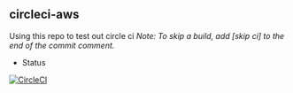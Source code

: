 ## circleci-aws

Using this repo to test out circle ci
_Note: To skip a build, add [skip ci] to the end of the commit comment._

- Status

[![CircleCI](https://circleci.com/gh/alykes/circleci/tree/circleci-project-setup.svg?style=shield)](https://circleci.com/gh/alykes/circleci/tree/circleci-project-setup)

